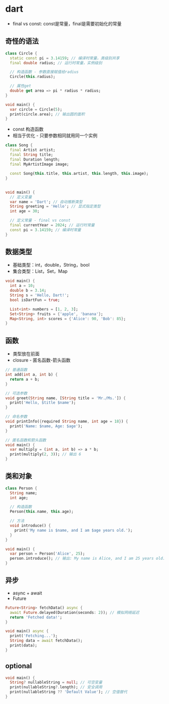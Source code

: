 # dart
- final vs const: const是常量，final是需要初始化的常量

## 奇怪的语法
```dart
class Circle {
  static const pi = 3.14159; // 编译时常量，类级别共享
  final double radius; // 运行时常量，实例级别

  // 构造函数 - 参数直接赋值给radius
  Circle(this.radius);

  // 属性get
  double get area => pi * radius * radius;
}

void main() {
  var circle = Circle(5);
  print(circle.area); // 输出圆的面积
}

```
- const 构造函数
- 相当于优化 - 只要参数相同就用同一个实例
```dart
class Song {
  final Artist artist;
  final String title;
  final Duration length;
  final MyArtistImage image;

  const Song(this.title, this.artist, this.length, this.image);
}

```
##
```dart
void main() {
  // 定义变量
  var name = 'Dart'; // 自动推断类型
  String greeting = 'Hello'; // 显式指定类型
  int age = 30;

  // 定义常量 - final vs const
  final currentYear = 2024; // 运行时常量
  const pi = 3.14159; // 编译时常量
}

```

##  数据类型
- 基础类型：int，double，String，bool
- 集合类型：List，Set，Map
```dart
void main() {
  int a = 10;
  double b = 3.14;
  String s = 'Hello, Dart!';
  bool isDartFun = true;

  List<int> numbers = [1, 2, 3];
  Set<String> fruits = {'apple', 'banana'};
  Map<String, int> scores = {'Alice': 90, 'Bob': 85};
}
```
## 函数
- 类型放在前面
- closure - 匿名函数-箭头函数
```dart
// 普通函数
int add(int a, int b) {
  return a + b;
}

// 可选参数
void greet(String name, [String title = 'Mr./Ms.']) {
  print('Hello, $title $name');
}

// 命名参数
void printInfo({required String name, int age = 18}) {
  print('Name: $name, Age: $age');
}

// 匿名函数和箭头函数
void main() {
  var multiply = (int a, int b) => a * b;
  print(multiply(2, 3)); // 输出 6
}

```
## 类和对象
```dart
class Person {
  String name;
  int age;

  // 构造函数
  Person(this.name, this.age);

  // 方法
  void introduce() {
    print('My name is $name, and I am $age years old.');
  }
}

void main() {
  var person = Person('Alice', 25);
  person.introduce(); // 输出: My name is Alice, and I am 25 years old.
}

```
## 异步
- async + await
- Future<T>

```dart
Future<String> fetchData() async {
  await Future.delayed(Duration(seconds: 2)); // 模拟网络延迟
  return 'Fetched data!';
}

void main() async {
  print('Fetching...');
  String data = await fetchData();
  print(data);
}

```
## optional 
```dart
void main() {
  String? nullableString = null; // 可空变量
  print(nullableString?.length); // 安全调用
  print(nullableString ?? 'Default Value'); // 空值替代
}

```